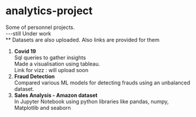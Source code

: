 # analytics-project
Some of personnel projects.    
---still Under work       
** Datasets are also uploaded. Also links are provided for them   
      
1. **Covid 19**    
   Sql queries to gather insights            
   Made a visualisation using tableau.            
   Link for vizz : will upload soon        
2. **Fraud Detection**       
   Compared various ML models for detecting frauds using an unbalanced dataset.
3. **Sales Analysis - Amazon dataset**            
   In Jupyter Notebook using python libraries like pandas, numpy, Matplotlib and seaborn
   
